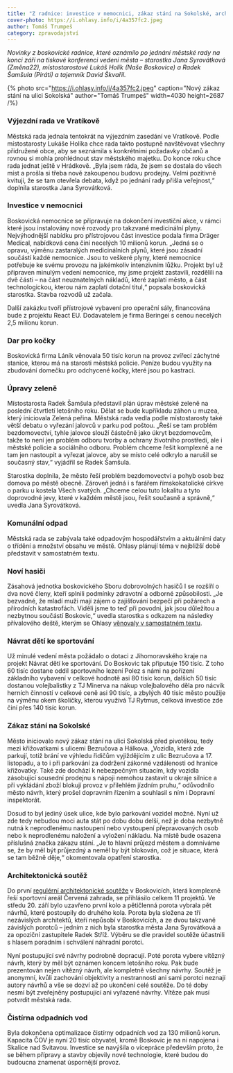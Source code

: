 ```yaml
---
title: "Z radnice: investice v nemocnici, zákaz stání na Sokolské, architektonická soutěž"
cover-photo: https://i.ohlasy.info/i/4a357fc2.jpeg
author: Tomáš Trumpeš
category: zpravodajství
---
```


*Novinky z boskovické radnice, které oznámilo po jednání městské rady na konci září na tiskové konferenci vedení města – starostka Jana Syrovátková (Změna22), místostarostové Lukáš Holík (Naše Boskovice) a Radek Šamšula (Piráti) a tajemník David Škvařil.*

{% photo src="https://i.ohlasy.info/i/4a357fc2.jpeg" caption="Nový zákaz stání na ulici Sokolská" author="Tomáš Trumpeš" width=4030 height=2687 /%}

### Výjezdní rada ve Vratíkově

Městská rada jednala tentokrát na výjezdním zasedání ve Vratíkově. Podle místostarosty Lukáše Holíka chce rada takto postupně navštěvovat všechny přidružené obce, aby se seznámila s konkrétními požadavky občanů a rovnou si mohla prohlédnout stav městského majetku. Do konce roku chce rada jednat ještě v Hrádkově. „Byla jsem ráda, že jsem se dostala do všech míst a prošla si třeba nově zakoupenou budovu prodejny. Velmi pozitivně kvituji, že se tam otevřela debata, když po jednání rady přišla veřejnost,“ doplnila starostka Jana Syrovátková.

### Investice v nemocnici

Boskovická nemocnice se připravuje na dokončení investiční akce, v rámci které jsou instalovány nové rozvody pro takzvané medicinální plyny. Nejvýhodnější nabídku pro přístrojovou část investice podala firma Dräger Medical, nabídková cena činí necelých 10 milionů korun. „Jedná se o opravu, výměnu zastaralých medicinálních plynů, které jsou zásadní součástí každé nemocnice. Jsou to veškeré plyny, které nemocnice potřebuje ke svému provozu na jakémkoliv intenzivním lůžku. Projekt byl už připraven minulým vedení nemocnice, my jsme projekt zastavili, rozdělili na dvě části – na část neuznatelných nákladů, které zaplatí město, a část technologickou, kterou nám zaplatí dotační titul,“ popsala boskovická starostka. Stavba rozvodů už začala.

Další zakázku tvoří přístrojové vybavení pro operační sály, financována bude z projektu React EU. Dodavatelem je firma Beringei s cenou necelých 2,5 milionu korun.

### Dar pro kočky

Boskovická firma Láník věnovala 50 tisíc korun na provoz zvířecí záchytné stanice, kterou má na starosti městská policie. Peníze budou využity na zbudování domečku pro odchycené kočky, které jsou po kastraci. 

### Úpravy zeleně

Místostarosta Radek Šamšula představil plán úprav městské zeleně na poslední čtvrtletí letošního roku. Dělat se bude kupříkladu záhon u muzea, který iniciovala Zelená peřina. Městská rada vedla podle místostarosty také větší debatu o vyřezání jalovců v parku pod poštou. „Řeší se tam problém bezdomovectví, tyhle jalovce slouží částečně jako úkryt bezdomovcům, takže to není jen problém odboru tvorby a ochrany životního prostředí, ale i městské policie a sociálního odboru. Problém chceme řešit komplexně a ne tam jen nastoupit a vyřezat jalovce, aby se místo celé odkrylo a narušil se současný stav,“ vyjádřil se Radek Šamšula. 

Starostka doplnila, že město řeší problém bezdomovectví a pohyb osob bez domova po městě obecně. Zároveň jedná i s farářem římskokatolické církve o parku u kostela Všech svatých. „Chceme celou tuto lokalitu a tyto doprovodné jevy, které v každém městě jsou, řešit současně a správně,“ uvedla Jana Syrovátková.

### Komunální odpad

Městská rada se zabývala také odpadovým hospodářstvím a aktuálními daty o třídění a množství obsahu ve městě. Ohlasy plánují téma v nejbližší době představit v samostatném textu.

### Noví hasiči

Zásahová jednotka boskovického Sboru dobrovolných hasičů I se rozšíří o dva nové členy, kteří splnili podmínky zdravotní a odborné způsobilosti. „Je bezvadné, že mladí muži mají zájem o zajišťování bezpečí při požárech a přírodních katastrofách. Viděli jsme to teď při povodni, jak jsou důležitou a nezbytnou součástí Boskovic,“ uvedla starostka s odkazem na následky přívalového deště, kterým se Ohlasy [věnovaly v samostatném textu](https://ohlasy.info/clanky/2023/10/zaplavy-komenskeho.html).

### Návrat dětí ke sportování

Už minulé vedení města požádalo o dotaci z Jihomoravského kraje na projekt Návrat dětí ke sportování. Do Boskovic tak připutuje 150 tisíc. Z toho 60 tisíc dostane oddíl sportovního lezení Polez s námi na pořízení základního vybavení v celkové hodnotě asi 80 tisíc korun, dalších 50 tisíc dostanou volejbalistky z TJ Minerva na nákup volejbalového děla pro nácvik herních činností v celkové ceně asi 90 tisíc, a zbylých 40 tisíc město použije na výměnu okem školičky, kterou využívá TJ Rytmus, celková investice zde činí přes 140 tisíc korun.

### Zákaz stání na Sokolské

Město iniciovalo nový zákaz stání na ulici Sokolská před pivotékou, tedy mezi křižovatkami s ulicemi Bezručova a Hálkova. „Vozidla, která zde parkují, totiž brání ve výhledu řidičům vyjíždějícím z ulic Bezručova a 17. listopadu, a to i při parkování za dodržení zákonné vzdálenosti od hranice křižovatky. Také zde dochází k nebezpečným situacím, kdy vozidla zásobující sousední prodejnu s nápoji nemohou zastavit u okraje silnice a při vykládání zboží blokují provoz v přilehlém jízdním pruhu,“ odůvodnilo město návrh, který prošel dopravním řízením a souhlasil s ním i Dopravní inspektorát.

Dosud to byl jediný úsek ulice, kde bylo parkování vozidel možné. Nyní už zde tedy nebudou moci auta stát po dobu dobu delší, než je doba nezbytně nutná k neprodlenému nastoupení nebo vystoupení přepravovaných osob nebo k neprodlenému naložení a vyložení nákladu. Na místě bude osazena příslušná značka zákazu stání. „Je to hlavní průjezd městem a domníváme se, že by měl být průjezdný a neměl by být blokován, což je situace, která se tam běžně děje,“ okomentovala opatření starostka.

### Architektonická soutěž

Do první [regulérní architektonické soutěže](https://ohlasy.info/clanky/2023/05/soutez-cervenka.html) v Boskovicích, která komplexně řeší sportovní areál Červená zahrada, se přihlásilo celkem 11 projektů. Ve středu 20. září bylo uzavřeno první kolo a pětičlenná porota vybrala pět návrhů, které postoupily do druhého kola. Porota byla složena ze tří nezávislých architektů, kteří nepůsobí v Boskovicích, a ze dvou takzvaně závislých porotců – jedním z nich byla starostka města Jana Syrovátková a za opoziční zastupitele Radek Stříž. Výběru se dle pravidel soutěže účastnili s hlasem poradním i schválení náhradní porotci.

Nyní postupující své návrhy podrobně dopracují. Poté porota vybere vítězný návrh, který by měl být oznámen koncem letošního roku. Pak bude prezentován nejen vítězný návrh, ale kompletně všechny návrhy. Soutěž je anonymní, kvůli zachování objektivity a nestrannosti ani sami porotci neznají autory návrhů a vše se dozví až po ukončení celé soutěže. Do té doby nesmí být zveřejněny postupující ani vyřazené návrhy. Vítěze pak musí potvrdit městská rada.

### Čistírna odpadních vod

Byla dokončena optimalizace čistírny odpadních vod za 130 milionů korun. Kapacita ČOV je nyní 20 tisíc obyvatel, kromě Boskovic je na ni napojena i Skalice nad Svitavou. Investice se navýšila o vícepráce především proto, že se během přípravy a stavby objevily nové technologie, které budou do budoucna znamenat úspornější provoz.
